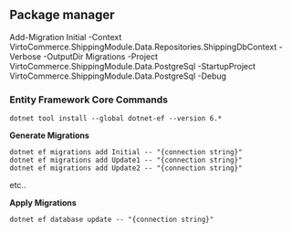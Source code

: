 
## Package manager 
Add-Migration Initial -Context VirtoCommerce.ShippingModule.Data.Repositories.ShippingDbContext  -Verbose -OutputDir Migrations -Project VirtoCommerce.ShippingModule.Data.PostgreSql -StartupProject VirtoCommerce.ShippingModule.Data.PostgreSql  -Debug



### Entity Framework Core Commands
```
dotnet tool install --global dotnet-ef --version 6.*
```

**Generate Migrations**

```
dotnet ef migrations add Initial -- "{connection string}"
dotnet ef migrations add Update1 -- "{connection string}"
dotnet ef migrations add Update2 -- "{connection string}"
```

etc..

**Apply Migrations**

`dotnet ef database update -- "{connection string}"`
